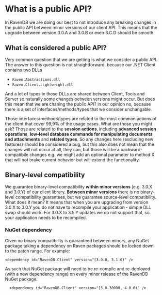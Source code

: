 # What is a public API?

In RavenDB we are doing our best to not introduce any breaking changes in the public API between minor versions of our client API. This means that the upgrade between version 3.0.A and 3.0.B or even 3.C.D should be smooth.

## What is considered a public API?

Very common question that we are getting is what we consider a public API. The answer to this question is not straightforward, because our .NET Client contains two DLLs

- `Raven.Abstractions.dll`
- `Raven.Client.Lightweight.dll`

And a lot of types in those DLLs are shared between Client, Tools and Server so naturally some changes between versions might occur. But does this mean that we are chaning the public API? In our opinion no, because there is a set of interfaces/methods/types that we consider unchangable.

Those interfaces/methods/types are related to the most common actions of the client that cover 99,9% of the usage cases. What are those you might ask? Those are related to the **session actions**, including **advanced session operations**, **low-level database commands for manipulating documents and attachments** and **related types**. So any changes here (excluding new features) should be considered a bug, but this also does not mean that the changes will not occur at all, they can, but those will be a backward-compatibile changes e.g. we might add an optional parameter to method X that will not brake current behavior but will extend the functionality.

## Binary-level compatibility

We guarantee binary-level compatibility **within minor versions** (e.g. 3.0.X and 3.0.Y) of our client library. **Between minor versions** there is no binary-level compatibility guarantees, but we guarantee source-level compatibility. What does it mean? It means that when you are upgrading from version 3.0.X to 3.0.Y you do not have to recompile your application - simple DLL swap should work. For 3.0.X to 3.5.Y updates we do not support that, so your application needs to be recompiled.


### NuGet dependency

Given no binary compatibility is guaranteed between minors, any NuGet package taking a dependency on Raven packages should be locked down to the patch range. For example:

```
<dependency id="RavenDB.Client" version="[3.0.0, 3.1.0)" />
```

As such that NuGet package will need to be re-compile and re-deployed (with a new dependency range) on every minor release of the RavenDB NuGet package.



      <dependency id="RavenDB.Client" version="[3.0.30000, 4.0.0)" />
